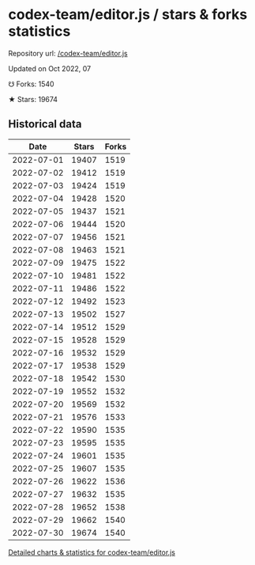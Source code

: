 # codex-team/editor.js / stars & forks statistics

Repository url: [/codex-team/editor.js](https://github.com/codex-team/editor.js)

Updated on Oct 2022, 07

☋ Forks: 1540

★ Stars: 19674

## Historical data
| Date | Stars | Forks |
|------|-------|-------|
| 2022-07-01 | 19407 | 1519 | 
| 2022-07-02 | 19412 | 1519 | 
| 2022-07-03 | 19424 | 1519 | 
| 2022-07-04 | 19428 | 1520 | 
| 2022-07-05 | 19437 | 1521 | 
| 2022-07-06 | 19444 | 1520 | 
| 2022-07-07 | 19456 | 1521 | 
| 2022-07-08 | 19463 | 1521 | 
| 2022-07-09 | 19475 | 1522 | 
| 2022-07-10 | 19481 | 1522 | 
| 2022-07-11 | 19486 | 1522 | 
| 2022-07-12 | 19492 | 1523 | 
| 2022-07-13 | 19502 | 1527 | 
| 2022-07-14 | 19512 | 1529 | 
| 2022-07-15 | 19528 | 1529 | 
| 2022-07-16 | 19532 | 1529 | 
| 2022-07-17 | 19538 | 1529 | 
| 2022-07-18 | 19542 | 1530 | 
| 2022-07-19 | 19552 | 1532 | 
| 2022-07-20 | 19569 | 1532 | 
| 2022-07-21 | 19576 | 1533 | 
| 2022-07-22 | 19590 | 1535 | 
| 2022-07-23 | 19595 | 1535 | 
| 2022-07-24 | 19601 | 1535 | 
| 2022-07-25 | 19607 | 1535 | 
| 2022-07-26 | 19622 | 1536 | 
| 2022-07-27 | 19632 | 1535 | 
| 2022-07-28 | 19652 | 1538 | 
| 2022-07-29 | 19662 | 1540 | 
| 2022-07-30 | 19674 | 1540 | 


[Detailed charts & statistics for codex-team/editor.js](https://reviewgithub.com/rep/codex-team/editor.js)
